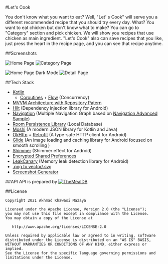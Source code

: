 #Let's Cook

You don't know what you want to eat? Well, "Let' s Cook" will serve you a different recommended recipe that you should try every day.
What? You want to eat chicken but don't know what to make? You can go to "Category" section and pick chicken. We will show you recipes that use chicken as main ingredient.
"Let's Cook" also can save recipes that you like, just press the heart in the recipe page, and you can see that recipe anytime.

##Screenshots

![Home Page](https://imgur.com/QSKK11Q) ![Category Page](https://imgur.com/gOVVRGW)

![Home Page Dark Mode](https://imgur.com/VX6PrOy) ![Detail Page](https://imgur.com/KoKadxG)

##Tech Stack
* [Kotlin](https://kotlinlang.org/)
  * [Coroutines](https://developer.android.com/kotlin/coroutines?gclid=CjwKCAjw-e2EBhAhEiwAJI5jg8PEjvuQA4yyVE0XKE2UOoz5h1LlCKJ7IOMZN3DIdDE9R8ghDWIg2xoCWdMQAvD_BwE&gclsrc=aw.ds) + [Flow](https://developer.android.com/kotlin/flow) (Concurrency)
* [MVVM Architecture with Repository Patern](https://developer.android.com/jetpack/guide#recommended-app-arch) 
* [Hilt](https://developer.android.com/training/dependency-injection/hilt-android) (Dependency injection library for Android)
* [Navigation](https://developer.android.com/guide/navigation/navigation-getting-started) (Multiple Navigation Graph based on [Navigation Advanced Sample](https://github.com/android/architecture-components-samples/tree/master/NavigationAdvancedSample))
* [Room Persistence Library](https://developer.android.com/training/data-storage/room) (Local Database)
* [Moshi](https://github.com/square/moshi) (A modern JSON library for Kotlin and Java)
* [OkHttp](https://square.github.io/okhttp/) + [Retrofit](https://square.github.io/retrofit/) (A type-safe HTTP client for Android) 
* [Glide](https://github.com/bumptech/glide) (An image loading and caching library for Android focused on smooth scrolling )
* [Shimmer](http://facebook.github.io/shimmer-android/) (Shimmer effect for Android)
* [Encrypted Shared Preferences](https://developer.android.com/topic/security/data)
* [LeakCanary](https://square.github.io/leakcanary/) (Memory leak detection library for Android)
* [.png to vector/.svg](https://www.autotracer.org/)
* [Screenshot Generator](https://theapplaunchpad.com/)

##API
API is prepared by [![TheMealDB](https://www.themealdb.com/images/logo-small.png)](https://www.themealdb.com/api.php)

##License

    Copyright 2021 Akhmad Khawasi Mazaya

    Licensed under the Apache License, Version 2.0 (the "License");
    you may not use this file except in compliance with the License.
    You may obtain a copy of the License at

       http://www.apache.org/licenses/LICENSE-2.0

    Unless required by applicable law or agreed to in writing, software
    distributed under the License is distributed on an "AS IS" BASIS,
    WITHOUT WARRANTIES OR CONDITIONS OF ANY KIND, either express or implied.
    See the License for the specific language governing permissions and
    limitations under the License.